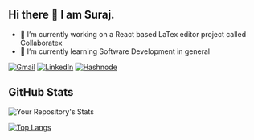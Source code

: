 ## Hi there 👋 I am Suraj.


- 🔭 I’m currently working on a React based LaTex editor project called Collaboratex
- 🌱 I’m currently learning Software Development in general

[![Gmail](https://img.shields.io/badge/Gmail-D14836?&logo=gmail&logoColor=white)](mailto:surajth64@gmail.com)
[![LinkedIn](https://img.shields.io/badge/LinkedIn-%230077B5.svg?logo=linkedin&logoColor=white)](https://www.linkedin.com/in/suthamakes/) 
[![Hashnode](https://img.shields.io/badge/Hashnode-2962FF?&logo=hashnode&logoColor=white)](https://sutha.hashnode.dev/)

## GitHub Stats

![Your Repository's Stats](https://github-readme-stats.vercel.app/api?username=suthamakes&show_icons=true&theme=dark)

[![Top Langs](https://github-readme-stats.vercel.app/api/top-langs/?username=suthamakes&layout=compact&theme=dark)](https://github.com/suthamakes/github-readme-stats)
